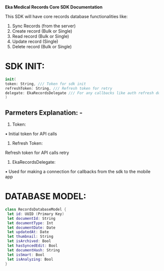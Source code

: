 **Eka Medical Records Core SDK Documentation**

This SDK will have core records database functionalities like:

1. Sync Records (from the server)
2. Create record (Bulk or Single)
3. Read record (Bulk or Single)
4. Update record (Single)
5. Delete record (Bulk or Single) 

# **SDK INIT:**

```swift
init(
token: String, /// Token for sdk init
refreshToken: String, /// Refresh token for retry
delegate: EkaRecordsDelegate /// For any callbacks like auth refresh done etc
)
```

## Parmeters Explanation: -

1. Token:

• Initial token for API calls

1. Refresh Token: 

Refresh token for API calls retry

1. EkaRecordsDelegate:

• Used for making a connection for callbacks from the sdk to the mobile app

# DATABASE MODEL:

```swift
class RecordsDatabaseModel {
 let id: UUID (Primary Key)
 let documentId: String
 let documentType: Int
 let documentDate: Date
 let updatedAt: Date
 let thumbnail: String
 let isArchived: Bool
 let hasSyncedEdit: Bool
 let documentHash: String
 let isSmart: Bool
 let isAnalyzing: Bool
}
```
